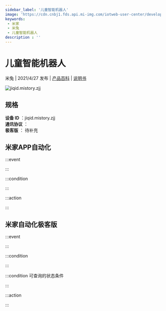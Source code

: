 ```yaml
---
sidebar_label: '儿童智能机器人'
image: 'https://cdn.cnbj1.fds.api.mi-img.com/iotweb-user-center/developer_1678871036834xdfD61Uy.png?GalaxyAccessKeyId=AKVGLQWBOVIRQ3XLEW&Expires=9223372036854775807&Signature=nlh9NhITHM0vf0+YX7IiGtLlWbY='
keywords: 
 - 米家
 - 米兔
 - 儿童智能机器人
description : ''
---
```

# 儿童智能机器人

米兔 | 2021/4/27 发布 | [产品百科](https://home.mi.com/webapp/content/baike/product/index.html?model=jiqid.mistory.zjj/) | [说明书](https://home.mi.com/views/introduction.html?model=jiqid.mistory.zjj&region=cn)

![jiqid.mistory.zjj](https://cdn.cnbj1.fds.api.mi-img.com/iotweb-user-center/developer_1678871036834xdfD61Uy.png?GalaxyAccessKeyId=AKVGLQWBOVIRQ3XLEW&Expires=9223372036854775807&Signature=nlh9NhITHM0vf0+YX7IiGtLlWbY=)

## 规格  
> 
**设备 ID** ：jiqid.mistory.zjj  
**通讯协议** ：  
**极客版**  ： 待补充 


## 米家APP自动化  

:::event  

:::

:::condition  

:::

:::action   

:::

## 米家自动化极客版  

:::event  

:::

:::condition  

:::

:::condition 可查询的状态条件  

:::

:::action  

:::

        
